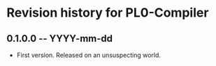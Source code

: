 # Revision history for PL0-Compiler

## 0.1.0.0 -- YYYY-mm-dd

* First version. Released on an unsuspecting world.
